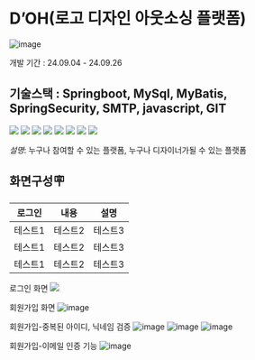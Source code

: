 # D’OH(로고 디자인 아웃소싱 플랫폼)
![image](https://github.com/user-attachments/assets/4ac13604-ab82-47f3-8dfe-331c8d2f2bcb)

개발 기간 : 24.09.04 - 24.09.26


기술스택 : Springboot, MySql, MyBatis, SpringSecurity, SMTP, javascript, GIT
---

<img src="https://img.shields.io/badge/html5-E34F26?style=for-the-badge&logo=html5&logoColor=white">
<img src="https://img.shields.io/badge/css-1572B6?style=for-the-badge&logo=css3&logoColor=white"> 
<img src="https://img.shields.io/badge/javascript-F7DF1E?style=for-the-badge&logo=javascript&logoColor=black"> 
<img src="https://img.shields.io/badge/jquery-0769AD?style=for-the-badge&logo=jquery&logoColor=white">
<img src="https://img.shields.io/badge/mysql-4479A1?style=for-the-badge&logo=mysql&logoColor=white"> 
<img src="https://img.shields.io/badge/spring-6DB33F?style=for-the-badge&logo=spring&logoColor=white"> 
<img src="https://img.shields.io/badge/github-181717?style=for-the-badge&logo=github&logoColor=white">
<img src="https://img.shields.io/badge/git-F05032?style=for-the-badge&logo=git&logoColor=white">

*설명*: 누구나 참여할 수 있는 플랫폼, 누구나 디자이너가될 수 있는 플랫폼

화면구성🪧
---
|로그인|내용|설명|
|------|---|---|
|테스트1|테스트2|테스트3|
|테스트1|테스트2|테스트3|
|테스트1|테스트2|테스트3|

로그인 화면
<img src="https://github.com/user-attachments/assets/104e48c0-dc45-4180-91af-5c1b8bb70999">

회원가입 화면
![image](https://github.com/user-attachments/assets/ff37ffc8-366d-4845-abe6-cb2a5e5d914d)

회원가입-중복된 아이디, 닉네임 검증
![image](https://github.com/user-attachments/assets/b87e6d81-09a3-4c81-92fa-374217143e38)
![image](https://github.com/user-attachments/assets/d84b575f-c5a5-4669-89b7-6fee63e72811)
![image](https://github.com/user-attachments/assets/c04930ae-709f-44a3-8a9e-e817198b5db7)


회원가입-이메일 인증 기능
![image](https://github.com/user-attachments/assets/47bf3c5e-711b-432e-af5d-417aed3ad47d)


